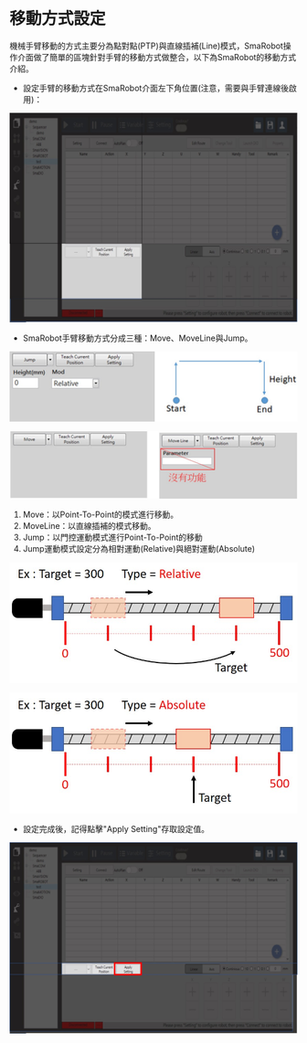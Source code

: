 # 移動方式設定

機械手臂移動的方式主要分為點對點\(PTP\)與直線插補\(Line\)模式，SmaRobot操作介面做了簡單的區塊針對手臂的移動方式做整合，以下為SmaRobot的移動方式介紹。

* 設定手臂的移動方式在SmaRobot介面左下角位置\(注意，需要與手臂連線後啟用\)：

![SmaRobot&#x624B;&#x81C2;&#x79FB;&#x52D5;&#x65B9;&#x5F0F;&#x8A2D;&#x5B9A;&#x4F4D;&#x7F6E;](../../../.gitbook/assets/17.jpg)

* SmaRobot手臂移動方式分成三種：Move、MoveLine與Jump。

![SmaRobot Jump&#x904B;&#x52D5;&#x6A21;&#x5F0F;](../../../.gitbook/assets/19.jpg)

![SmaRobot&#x79FB;&#x52D5;&#x65B9;&#x5F0F;](../../../.gitbook/assets/18.jpg)

1. Move：以Point-To-Point的模式進行移動。
2. MoveLine：以直線插補的模式移動。
3. Jump：以門控運動模式進行Point-To-Point的移動
4. Jump運動模式設定分為相對運動\(Relative\)與絕對運動\(Absolute\)

![](../../../.gitbook/assets/20.jpg)

![](../../../.gitbook/assets/21.jpg)

* 設定完成後，記得點擊"Apply Setting"存取設定值。

![](../../../.gitbook/assets/23.jpg)

